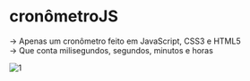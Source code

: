 # cronômetroJS
-> Apenas um cronômetro feito em JavaScript, CSS3 e HTML5 </br>
-> Que conta milisegundos, segundos, minutos e horas

![1](https://user-images.githubusercontent.com/45051690/145277322-70cbf59a-d59b-4b04-9495-0dccf096878b.gif)
